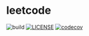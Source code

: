 # leetcode

![build](https://github.com/lushenle/leetcode/actions/workflows/test.yml/badge.svg)
[![LICENSE](https://img.shields.io/github/license/lushenle/leetcode.svg)](/LICENSE)
[![codecov](https://codecov.io/gh/lushenle/leetcode/branch/main/graph/badge.svg?token=6DFG6R03RT)](https://codecov.io/gh/lushenle/leetcode)